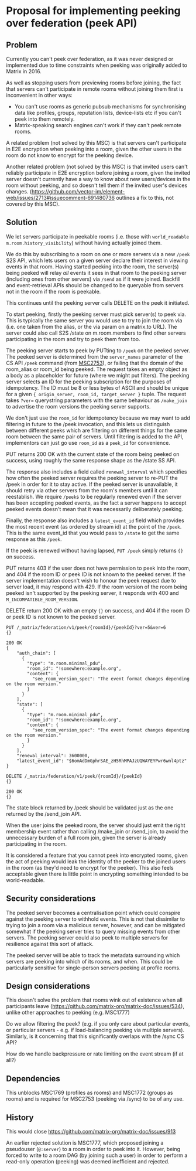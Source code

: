 # Proposal for implementing peeking over federation (peek API)

## Problem

Currently you can't peek over federation, as it was never designed or
implemented due to time constraints when peeking was originally added to Matrix
in 2016.

As well as stopping users from previewing rooms before joining, the fact that
servers can't participate in remote rooms without joining them first is
inconvenient in other ways:

 * You can't use rooms as generic pubsub mechanisms for synchronising data like
   profiles, groups, reputation lists, device-lists etc if you can't peek into
   them remotely.
 * Matrix-speaking search engines can't work if they can't peek remote rooms.

A related problem (not solved by this MSC) is that servers can't participate
in E2E encryption when peeking into a room, given the other users in the
room do not know to encrypt for the peeking device.

Another related problem (not solved by this MSC) is that invited users can't
reliably participate in E2E encryption before joining a room, given the invited
server doesn't currently have a way to know about new users/devices in the room
without peeking, and so doesn't tell them if the invited user's devices changes.
(https://github.com/vector-im/element-web/issues/2713#issuecomment-691480736
outlines a fix to this, not covered by this MSC).

## Solution

We let servers participate in peekable rooms (i.e. those with `world_readable`
`m.room.history_visibility`) without having actually joined them.

We do this by subscribing to a room on one or more servers via a new `/peek`
S2S API, which lets users on a given server declare their interest in viewing
events in that room.  Having started peeking into the room, the server(s)
being peeked will relay *all* events it sees in that room to the peeking
server (including ones from other servers) via `/send` as if it were joined.
Backfill and event-retrieval APIs should be changed to be queryable from
servers not in the room if the room is peekable.

This continues until the peeking server calls DELETE on the peek it initiated.

To start peeking, firstly the peeking server must pick server(s) to peek via.
This is typically the same server you would use to try to join the room via
(i.e. one taken from the alias, or the via param on a matrix.to URL). The
server could also call S2S /state on m.room.members to find other servers
participating in the room and try to peek them from too.

The peeking server starts to peek by PUTting to `/peek` on the peeked server.
The peeked server is determined from the `server_names` parameter of the CS API
`/peek` command (from [MSC2753](https://github.com/matrix-org/matrix-doc/pull/2753)),
or failing that the domain of the room_alias or room_id being peeked.
The request takes an empty object as a body as a placeholder for future (where
we might put filters). The peeking server selects an ID for the peeking
subscription for the purposes of idempotency. The ID must be 8 or less bytes
of ASCII and should be unique for a given `{ origin_server, room_id, target_server }`
tuple. The request takes `?ver=` querystring parameters with the same behaviour
as `/make_join` to advertise the room versions the peeking server supports.

We don't just use the `room_id` for idempotency because we may want to add
filtering in future to the /peek invocation, and this lets us distinguish
between different peeks which are filtering on different things for the
same room between the same pair of servers.  Until filtering is added to the API,
implementors can just go use `room_id` as a `peek_id` for convenience.

PUT returns 200 OK with the current state of the room being peeked on success,
using roughly the same response shape as the /state SS API.

The response also includes a field called `renewal_interval` which specifies
how often the peeked server requires the peeking server to re-PUT the /peek in
order for it to stay active.  If the peeked server is unavailable, it should
retry via other servers from the room's members until it can reestablish.
We require `/peek`s to be regularly renewed even if the server has been accepting
peeked events, as the fact a server happens to accept peeked events doesn't
mean that it was necessarily deliberately peeking.

Finally, the response also includes a `latest_event_id` field which provides
the most recent event (as ordered by stream id) at the point of the `/peek`.
This is the same event_id that you would pass to `/state` to get the same
response as this `/peek`.

If the peek is renewed without having lapsed, `PUT /peek` simply returns `{}`
on success.

PUT returns 403 if the user does not have permission to peek into the room,
and 404 if the room ID or peek ID is not known to the peeked server.
If the server implementation doesn't wish to honour the peek request due to
server load, it may respond with 429.  If the room version of the room being
peeked isn't supported by the peeking server, it responds with 400 and
`M_INCOMPATIBLE_ROOM_VERSION`.

DELETE return 200 OK with an empty `{}` on success, and 404 if the room ID or peek ID is
not known to the peeked server.

```
PUT /_matrix/federation/v1/peek/{roomId}/{peekId}?ver=5&ver=6
{}

200 OK
{
    "auth_chain": [
      {
        "type": "m.room.minimal_pdu",
        "room_id": "!somewhere:example.org",
        "content": {
          "see_room_version_spec": "The event format changes depending on the room version."
        }
      }
    ],
    "state": [
      {
        "type": "m.room.minimal_pdu",
        "room_id": "!somewhere:example.org",
        "content": {
          "see_room_version_spec": "The event format changes depending on the room version."
        }
      }
    ],
    "renewal_interval": 3600000,
    "latest_event_id": "$6omAdDmGphrSAE_zH5RhMPAJzUQWAYEYPwr6wnl4ptz"
}
```

```
DELETE /_matrix/federation/v1/peek/{roomId}/{peekId}
{}

200 OK
{}
```

The state block returned by /peek should be validated just as the one returned
by the /send_join API.

When the user joins the peeked room, the server should just emit the right
membership event rather than calling /make_join or /send_join, to avoid the
unnecessary burden of a full room join, given the server is already participating
in the room.

It is considered a feature that you cannot peek into encrypted rooms, given
the act of peeking would leak the identity of the peeker to the joined users
in the room (as they'd need to encrypt for the peeker).  This also feels
acceptable given there is little point in encrypting something intended to be
world-readable.

## Security considerations

The peeked server becomes a centralisation point which could conspire against
the peeking server to withhold events.  This is not that dissimilar to trying
to join a room via a malicious server, however, and can be mitigated somewhat
if the peeking server tries to query missing events from other servers.
The peeking server could also peek to multiple servers for resilience against
this sort of attack.

The peeked server will be able to track the metadata surrounding which servers
are peeking into which of its rooms, and when.  This could be particularly
sensitive for single-person servers peeking at profile rooms.

## Design considerations

This doesn't solve the problem that rooms wink out of existence when all
participants leave (https://github.com/matrix-org/matrix-doc/issues/534),
unlike other approaches to peeking (e.g. MSC1777)

Do we allow filtering the peek? (e.g. if you only care about particular
events, or particular servers - e.g. if load-balancing peeking via multiple
servers). Similarly, is it concerning that this significantly overlaps with
the /sync CS API?

How do we handle backpressure or rate limiting on the event stream (if at
all?)

## Dependencies

This unblocks MSC1769 (profiles as rooms) and MSC1772 (groups as rooms)
and is required for MSC2753 (peeking via /sync) to be of any use.

## History

This would close https://github.com/matrix-org/matrix-doc/issues/913

An earlier rejected solution is MSC1777, which proposed joining a pseudouser
(`@:server`) to a room in order to peek into it.  However, being forced to write
to a room DAG (by joining such a user) in order to perform a read-only operation
(peeking) was deemed inefficient and rejected.
